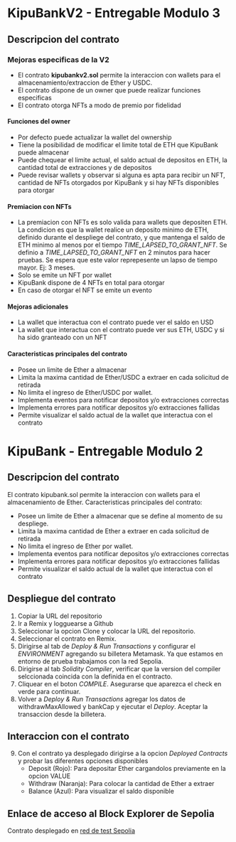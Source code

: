 # KipuBankV2 - Entregable Modulo 3
## Descripcion del contrato

### Mejoras especificas de la V2
- El contrato __kipubankv2.sol__ permite la interaccion con wallets para el almacenamiento/extraccion de Ether y USDC.
- El contrato dispone de un owner que puede realizar funciones especificas
- El contrato otorga NFTs a modo de premio por fidelidad 

#### Funciones del owner
- Por defecto puede actualizar la wallet del ownership
- Tiene la posibilidad de modificar el limite total de ETH que KipuBank puede almacenar
- Puede chequear el limite actual, el saldo actual de depositos en ETH, la cantidad total de extracciones y de depositos
- Puede revisar wallets y observar si alguna es apta para recibir un NFT, cantidad de NFTs otorgados por KipuBank y si hay NFTs disponibles para otorgar

#### Premiacion con NFTs
- La premiacion con NFTs es solo valida para wallets que depositen ETH. La condicion es que la wallet realice un deposito minimo de 
ETH, definido durante el despliege del contrato, y que mantenga el saldo de ETH minimo al menos por el tiempo _TIME_LAPSED_TO_GRANT_NFT_.
  Se definio a _TIME_LAPSED_TO_GRANT_NFT_ en 2 minutos para hacer pruebas. Se espera que este valor reprepesente un lapso de tiempo mayor. Ej: 3 meses.
- Solo se emite un NFT por wallet 
- KipuBank dispone de 4 NFTs en total para otorgar
- En caso de otorgar el NFT se emite un evento

#### Mejoras adicionales
- La wallet que interactua con el contrato puede ver el saldo en USD
- La wallet que interactua con el contrato puede ver sus ETH, USDC y si ha sido granteado con un NFT

#### Caracteristicas principales del contrato
- Posee un limite de Ether a almacenar
- Limita la maxima cantidad de Ether/USDC a extraer en cada solicitud de retirada
- No limita el ingreso de Ether/USDC por wallet.
- Implementa eventos para notificar depositos y/o extracciones correctas
- Implementa errores para notificar depositos y/o extracciones fallidas
- Permite visualizar el saldo actual de la wallet que interactua con el contrato


# KipuBank - Entregable Modulo 2
## Descripcion del contrato

El contrato kipubank.sol permite la interaccion con wallets para el almacenamiento de Ether. Caracteristicas principales del contrato:

- Posee un limite de Ether a almacenar que se define al momento de su despliege.
- Limita la maxima cantidad de Ether a extraer en cada solicitud de retirada
- No limita el ingreso de Ether por wallet.
- Implementa eventos para notificar depositos y/o extracciones correctas
- Implementa errores para notificar depositos y/o extracciones fallidas
- Permite visualizar el saldo actual de la wallet que interactua con el contrato


Despliegue del contrato
-----------------------------
1. Copiar la URL del repositorio 
2. Ir a Remix y logguearse a Github 
3. Seleccionar la opcion Clone y colocar la URL del repositorio.
4. Seleccionar el contrato en Remix.
5. Dirigirse al tab de _Deploy & Run Transactions_ y configurar el _ENVIRONMENT_ agregando su billetera Metamask. Ya que estamos en entorno 
de prueba trabajamos con la red Sepolia.
6. Dirigirse al tab _Solidity Compiler_, verificar que la version del compiler selccionada coincida con la definida en el contracto.
7. Cliquear en el boton _COMPILE_. Asegurarse que aparezca el check en verde para continuar.
8. Volver a _Deploy & Run Transactions_ agregar los datos de withdrawMaxAllowed y bankCap y ejecutar el _Deploy_. Aceptar la transaccion desde la billetera.

Interaccion con el contrato
-----------------------------
9. Con el contrato ya desplegado dirigirse a la opcion _Deployed Contracts_ y probar las diferentes opciones disponibles
   - Deposit (Rojo): Para depositar Ether cargandolos previamente en la opcion VALUE
   - Withdraw (Naranja): Para colocar la cantidad de Ether a extraer
   - Balance (Azul): Para visualizar el saldo disponible 


Enlace de acceso al Block Explorer de Sepolia
-------------------------------------------------
Contrato desplegado en [red de test Sepolia](https://sepolia.etherscan.io/address/0x84b2b6dd7b3cd6d240857b9372cc63a18c78309c#code)
